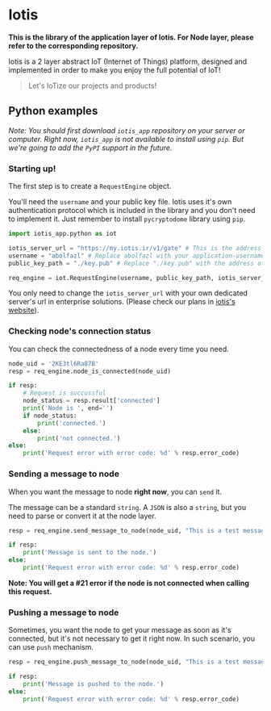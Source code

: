 <!-- In the name of Allah -->

# Iotis

**This is the library of the application layer of Iotis. For Node layer, please refer to the corresponding repository.**

Iotis is a 2 layer abstract IoT (Internet of Things) platform, designed and implemented in order to make you enjoy the full potential of IoT!

> Let's IoTize our projects and products!

## Python examples
*Note: You should first download `iotis_app` repository on your server or computer. Right now, `iotis_app` is not available to install using `pip`. But we're going to add the `PyPI` support in the future.*

### Starting up!
The first step is to create a `RequestEngine` object.

You'll need the `username` and your public key file. Iotis uses it's own authentication protocol which is included in the library and you don't need to implement it. Just remember to install `pycryptodome` library using `pip`.

```python
import iotis_app.python as iot

iotis_server_url = "https://my.iotis.ir/v1/gate" # This is the address of our test server.
username = "abolfazl" # Replace abolfazl with your application-username 
public_key_path = "./key.pub" # Replace "./key.pub" with the address of your security key file's address

req_engine = iot.RequestEngine(username, public_key_path, iotis_server_url)
```

You only need to change the `iotis_server_url` with your own dedicated server's url in enterprise solutions. (Please check our plans in [iotis's website](https://iotis.ir)). 


### Checking node's connection status
You can check the connectedness of a node every time you need.

```python
node_uid = '2KE3tl6Ra87B'
resp = req_engine.node_is_connected(node_uid)

if resp:
    # Request is succussful
    node_status = resp.result['connected']
    print('Node is ', end='')
    if node_status:
        print('connected.')
    else:
        print('not connected.')
else:
    print('Request error with error code: %d' % resp.error_code)
```

### Sending a message to node
When you want the message to node **right now**, you can `send` it.

The message can be a standard `string`. A `JSON` is also a `string`, but you need to parse or convert it at the node layer.

```python
resp = req_engine.send_message_to_node(node_uid, "This is a test message!")

if resp:
    print('Message is sent to the node.')
else:
    print('Request error with error code: %d' % resp.error_code)
```

**Note: You will get a #21 error if the node is not connected when calling this request.**

### Pushing a message to node
Sometimes, you want the node to get your message as soon as it's connected, but it's not necessary to get it right now. In such scenario, you can use `push` mechanism. 

```python
resp = req_engine.push_message_to_node(node_uid, "This is a test message!")

if resp:
    print('Message is pushed to the node.')
else:
    print('Request error with error code: %d' % resp.error_code)
```